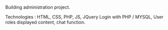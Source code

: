 Building administration project.


Technologies : HTML, CSS, PHP, JS, JQuery
Login with PHP / MYSQL, User roles displayed content, chat function.
